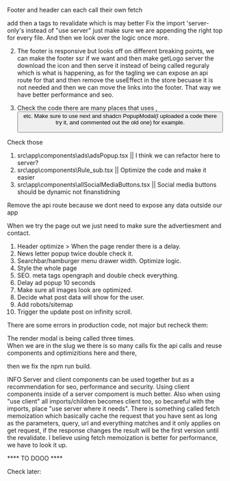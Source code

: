 

Footer and header can each call their own fetch


add then a tags to revalidate which is may better
Fix the import 'server-only's instead of "use server" just make sure we are appending the right top for every file. And then we look over the logic once more. 


2. The footer is responsive but looks off on different breaking points, 
we can make the footer ssr if we want and then make getLogo server the download the icon and then serve it instead of being called reguraly which is what is happening, as for the tagling we can expose an api route for that and then remove the useEffect in the store becuase it is not needed and then we can move the links into the footer. That way we have better performance and seo. 

3. Check the code there are many places that uses <a>, <button> etc. Make sure to use next and shadcn PopupModal(I uploaded a code there try it, and commented out the old one) for example.   



Check those
1. src\app\components\ads\adsPopup.tsx || I think we can refactor here to server?
2. src\app\components\Rule_sub.tsx || Optimize the code and make it easier
3. src\app\components\allSocialMediaButtons.tsx || Social media buttons should be dynamic not finanstidning

Remove the api route because we dont need to expose any data outside our app


When we try the page out we just need to make sure the advertiesment and contact. 

1. Header optimize > When the page render there is a delay.
2. News letter popup twice double check it. 
3. Searchbar/hamburger menu drawer width. Optimize logic. 
4. Style the whole page
5. SEO. meta tags opengraph and double check everything. 
6. Delay ad popup 10 seconds
7. Make sure all images look are optimized. 
8. Decide what post data will show for the user. 
9. Add robots/sitemap
10. Trigger the update post on infinity scroll. 


There are some errors in production code, not major but recheck them:
   
The render modal is being called three times.    
When we are in the slug we there is so many calls
fix the api calls and reuse components and optimizitions here and there,

then we fix the npm run build.

INFO
Server and client components can be used together but as a recommendation for seo, performance and security. Using client components inside of a server compoment is much better. Also when using "use client" all imports/children becomes client too, so becareful with the imports, place "use server where it needs". There is something called fetch memoization which basically cache the request that you have sent as long as the parameters, query, url and everything matches and it only applies on get request, if the response changes the result will be the first version until the revalidate. I believe using fetch memoization is better for performance, we have to look it up.

**** TO DOOO ****

Check later:

